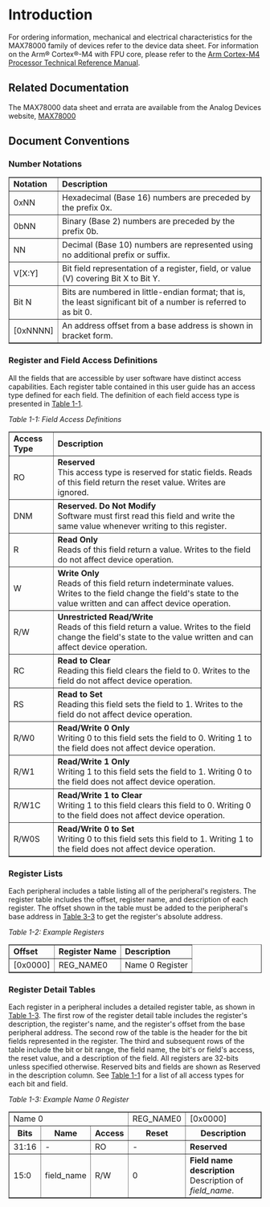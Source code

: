 # Introduction
For ordering information, mechanical and electrical characteristics for the MAX78000 family of devices refer to the device data sheet. For information on the Arm® Cortex®-M4 with FPU core, please refer to the [Arm Cortex-M4 Processor Technical Reference Manual](https://developer.arm.com/documentation/100166/0001).

## Related Documentation
The MAX78000 data sheet and errata are available from the Analog Devices website, [MAX78000](https://www.analog.com/en/products/max78000.html)

## Document Conventions
### Number Notations
<table border="1" cellpadding="5" cellspacing="0">
    <tr class="header-row">
        <td><strong>Notation</strong></td>
        <td><strong>Description</strong></td>
    </tr>
    <tr>
        <td>0xNN</td>
        <td>Hexadecimal (Base 16) numbers are preceded by the prefix 0x.</td>
    </tr>
    <tr>
        <td>0bNN</td>
        <td>Binary (Base 2) numbers are preceded by the prefix 0b.</td>
    </tr>
    <tr>
        <td>NN</td>
        <td>Decimal (Base 10) numbers are represented using no additional prefix or suffix.</td>
    </tr>
    <tr>
        <td>V[X:Y]</td>
        <td>Bit field representation of a register, field, or value (V) covering Bit X to Bit Y.</td>
    </tr>
    <tr>
        <td>Bit N</td>
        <td>Bits are numbered in little-endian format; that is, the least significant bit of a number is referred to as bit 0.</td>
    </tr>
    <tr>
        <td>[0xNNNN]</td>
        <td>An address offset from a base address is shown in bracket form.</td>
    </tr>
</table>

### Register and Field Access Definitions
All the fields that are accessible by user software have distinct access capabilities. Each register table contained in this user guide has an access type defined for each field. The definition of each field access type is presented in [Table 1-1](#table1-1-field-access-definitions).

*Table 1-1: Field Access Definitions*
<a name= "table1-1-field-access-definitions"></a>

<table border="1" cellpadding="5" cellspacing="0">
    <tr class="header-row">
        <td><strong>Access Type</strong></td>
        <td><strong>Description</strong></td>
    </tr>
    <tr>
        <td>RO</td>
        <td><strong>Reserved</strong><br>This access type is reserved for static fields. Reads of this field return the reset value. Writes are ignored.</td>
    </tr>
    <tr>
        <td>DNM</td>
        <td><strong>Reserved. Do Not Modify</strong><br>Software must first read this field and write the same value whenever writing to this register.</td>
    </tr>
    <tr>
        <td>R</td>
        <td><strong>Read Only</strong><br>Reads of this field return a value. Writes to the field do not affect device operation.</td>
    </tr>
    <tr>
        <td>W</td>
        <td><strong>Write Only</strong><br>Reads of this field return indeterminate values. Writes to the field change the field's state to the value written and can affect device operation.
        </td>
    </tr>
    <tr>
        <td>R/W</td>
        <td><strong>Unrestricted Read/Write</strong><br>Reads of this field return a value. Writes to the field change the field's state to the value written and can affect device operation.
        </td>
    </tr>
    <tr>
        <td>RC</td>
        <td><strong>Read to Clear</strong><br>Reading this field clears the field to 0. Writes to the field do not affect device operation.</td>
    </tr>
    <tr>
        <td>RS</td>
        <td><strong>Read to Set</strong><br>Reading this field sets the field to 1. Writes to the field do not affect device operation.</td>
    </tr>
    <tr>
        <td>R/W0</td>
        <td><strong>Read/Write 0 Only</strong><br>Writing 0 to this field sets the field to 0. Writing 1 to the field does not affect device operation.</td>
    </tr>
    <tr>
        <td>R/W1</td>
        <td><strong>Read/Write 1 Only</strong><br>Writing 1 to this field sets the field to 1. Writing 0 to the field does not affect device operation.</td>
    </tr>
    <tr>
        <td>R/W1C</td>
        <td><strong>Read/Write 1 to Clear</strong><br>Writing 1 to this field clears this field to 0. Writing 0 to the field does not affect device operation.</td>
    </tr>
    <tr>
        <td>R/W0S</td>
        <td><strong>Read/Write 0 to Set</strong><br>Writing 0 to this field sets this field to 1. Writing 1 to the field does not affect device operation.</td>
    </tr>
</table>

### Register Lists
Each peripheral includes a table listing all of the peripheral's registers. The register table includes the offset, register name, and description of each register. The offset shown in the table must be added to the peripheral's base address in [Table 3-3](memory-register-mapping-access.md#apb-peripheral-base-address-map) to get the register's absolute address.

*Table 1-2: Example Registers*
<a name= "table1-2-example-registers"></a>

<table border="1" cellpadding="5" cellspacing="0">
  <tr class="header-row">
    <td><strong>Offset</strong></td>
    <td><strong>Register Name</strong></td>
    <td><strong>Description</strong></td>
  </tr>
  <tr>
    <td>[0x0000]</td>
    <td>REG_NAME0</td>
    <td>Name 0 Register</td>
  </tr>
</table>

### Register Detail Tables
Each register in a peripheral includes a detailed register table, as shown in [Table 1-3](#table1-3-example-name0-register). The first row of the register detail table includes the register's description, the register's name, and the register's offset from the base peripheral address. The second row of the table is the header for the bit fields represented in the register. The third and subsequent rows of the table include the bit or bit range, the field name, the bit's or field's access, the reset value, and a description of the field. All registers are 32-bits unless specified otherwise. Reserved bits and fields are shown as Reserved in the description column. See [Table 1-1](#table1-1-field-access-definitions) for a list of all access types for each bit and field.

*Table 1-3: Example Name 0 Register*
<a name= "table1-3-example-name0-register"></a>

<table border="1" cellpadding="5" cellspacing="0">
  <tr class="header-row">
    <td colspan="3">Name 0</td>
    <td colspan="1">REG_NAME0</td>
    <td>[0x0000]</td>
  </tr>
  <tr>
    <th>Bits</th>
    <th>Name</th>
    <th>Access</th>
    <th>Reset</th>
    <th>Description</th>
  </tr>
  <tr>
    <td>31:16</td>
    <td>-</td>
    <td>RO</td>
    <td>-</td>
    <td><strong>Reserved</strong></td>
  </tr>
  <tr>
    <td>15:0</td>
    <td>field_name</td>
    <td>R/W</td>
    <td>0</td>
    <td><strong>Field name description</strong><br>
    Description of <em>field_name</em>.</td>
  </tr>
</table>


